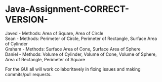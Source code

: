 # Java-Assignment-CORRECT-VERSION-

Javed - Methods: Area of Square, Area of Circle<br/>
Sean - Methods: Perimeter of Circle, Perimeter of Rectangle, Surface Area of Cylinder<br/>
Graham - Methods: Surface Area of Cone, Surface Area of Sphere<br/>
Daniel - Methods: Volume of Cylinder, Volume of Cone, Volume of Sphere, Area of Rectangle, Perimeter of Square

For the GUI all will work collaboritavely in fixing issues and making commits/pull requests.

